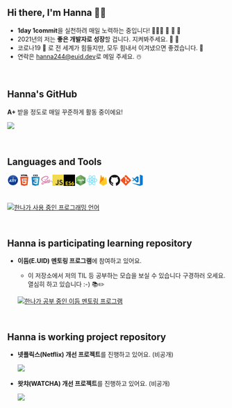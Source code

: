 <!--
**hanna244/hanna244** 저장소를 만들고, `README.md` 파일을 작성하면 GitHub 프로필에 표시됩니다. 프로필을 작성하는데 도움이 되는 몇 가지 작성 예는 다음과 같아요.

참고: https://github.com/anuraghazra/github-readme-stats/blob/master/docs/readme_kr.md

- 🔭 현재 작업 중입니다 ...
- 🌱 나는 현재 배우고 있습니다 ...
- 👯 공동 작업을 찾고 있습니다 ...
- 🤔 도움을 구하고 있습니다 ...
- 💬 저에게 물어보세요 ...
- 📫 연락 방법 : ...
- 😄 대명사 : ...
- ⚡ 재미있는 사실: ...
-->

## Hi there, I'm Hanna ☝🏻

<!-- 참고: https://getemoji.com/#objects -->

- **1day 1commit**을 실천하려 매일 노력하는 중입니다! 👱🏻‍♀️ 🧁 🍰 🎂
- 2021년의 저는 **좋은 개발자로 성장**할 겁니다. 지켜봐주세요. 👀 🙊
- 코로나19 🦠 로 전 세계가 힘들지만, 모두 힘내서 이겨냈으면 좋겠습니다. 🌹
- 연락은 [hanna244@euid.dev](hanna244@euid.dev)로 메일 주세요. ☃️

<br/>

## Hanna's GitHub

**A+** 받을 정도로 매일 꾸준하게 활동 중이에요!

<!-- 테마 참고: https://github.com/anuraghazra/github-readme-stats/blob/master/themes/README.md -->

[![](https://github-readme-stats.vercel.app/api?username=hanna244&count_private=true&include_all_commits=true&line_height=22&show_icons=true&theme=dracula&hide=issues)](https://github.com/anuraghazra/github-readme-stats)

<br />

## Languages and Tools

<img align="left" title="Accessibility" alt="Accessibility" width="26" src="./assets/a11y.jpg" />
<img align="left" title="HTML5" alt="HTML5" width="26" src="./assets/html.jpg" />
<img align="left" title="CSS3" alt="CSS3" width="26" src="./assets/css.jpg" />
<img align="left" title="Sass" alt="Sass" width="26" src="./assets/sass.jpg" />
<img align="left" title="JavaScript" alt="JavaScript" width="26" src="./assets/js.jpg" />
<img align="left" title="ECMAScript 2015" alt="ECMAScript 2015" width="26" src="./assets/es6.jpg" />
<img align="left" title="Node JS" alt="Node JS" width="26" src="./assets/nodejs.jpg" />
<img align="left" title="React" alt="React" width="26" src="./assets/react.jpg" />
<img align="left" title="Firebase" alt="Firebase" width="26" src="./assets/firebase.jpg" />
<img align="left" title="GitHub" alt="GitHub" width="26" src="./assets/github.jpg" />
<img align="left" title="Git" alt="Git" width="26" src="./assets/git.jpg" />
<img align="left" title="VS Code" alt="Visual Studio Code" width="26" src="./assets/vscode.jpg" />

<br/>
<br/>
<br/>

[![한나가 사용 중인 프로그래밍 언어](https://github-readme-stats.vercel.app/api/top-langs/?username=hanna244&layout=compact)](https://github.com/hanna244)

<br/>

## Hanna is participating learning repository

- **이듬(E.UID) 멘토링 프로그램**에 참여하고 있어요.

  - 이 저장소에서 저의 TIL 등 공부하는 모습을 보실 수 있습니다 구경하러 오세요. 열심히 하고 있습니다 :-) 📚✏️

  [![한나가 공부 중인 이듬 멘토링 프로그램](https://github-readme-stats.vercel.app/api/pin/?username=hanna244&repo=EUID-mentoring&show_owner=true)](https://github.com/hanna244/EUID-mentoring)

<!-- - **이듬(E.UID) 블렌디드 러닝 2020**에 참여했어요. -->

  <!-- [![](https://github-readme-stats.vercel.app/api/pin/?username=yamoo9&repo=EUID_202010&show_owner=true)](https://github.com/yamoo9/EUID_202010) -->

<br/>

## Hanna is working project repository

- **넷플릭스(Netflix) 개선 프로젝트**를 진행하고 있어요. (비공개)

  [![](https://github-readme-stats.vercel.app/api/pin/?username=hanna244&repo=make-better-netflix-website&show_owner=true)](https://github.com/hanna244/make-better-netflix-website)

- **왓챠(WATCHA) 개선 프로젝트**를 진행하고 있어요. (비공개)

  [![](https://github-readme-stats.vercel.app/api/pin/?username=hanna244&repo=make-better-watcha-website&show_owner=true)](https://github.com/hanna244/make-better-watcha-website)
